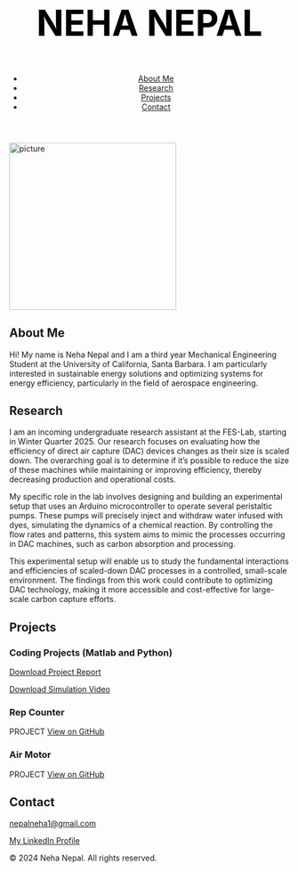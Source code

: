 <html lang="en">
<head>
  <meta charset="UTF-8">
  <meta name="viewport" content="width=device-width, initial-scale=1.0">
  <link rel="stylesheet" href="styles.css">
</head>
<body>
  <header>
    <nav>
    <h1 style="font-size: 4rem; color: #000000;">NEHA NEPAL</h1>
      <ul>
        <li><a href="#about">About Me</a></li>
        <li><a href= "#research">Research</a></li>
        <li><a href="#projects">Projects</a></li>
        <li><a href="#contact">Contact</a></li>
      </ul>
    </nav>
  </header>
  <img width="300" alt="picture" src="https://github.com/user-attachments/assets/66623dbf-6f83-4f76-a629-317a79cafd85" />
  <section id="about">
    <h2>About Me</h2>
    <p>Hi! My name is Neha Nepal and I am a third year Mechanical Engineering Student at the University of California, Santa Barbara. I am particularly interested in sustainable energy solutions and optimizing systems for energy efficiency, particularly in the field of aerospace engineering. </p>
  </section>
  <section id="research">
    <h2>Research</h2>
    <p>I am an incoming undergraduate research assistant at the FES-Lab, starting in Winter Quarter 2025. Our research focuses on evaluating how the efficiency of direct air capture (DAC) devices changes as their size is scaled down. The overarching goal is to determine if it’s possible to reduce the size of these machines while maintaining or improving efficiency, thereby decreasing production and operational costs.


My specific role in the lab involves designing and building an experimental setup that uses an Arduino microcontroller to operate several peristaltic pumps. These pumps will precisely inject and withdraw water infused with dyes, simulating the dynamics of a chemical reaction. By controlling the flow rates and patterns, this system aims to mimic the processes occurring in DAC machines, such as carbon absorption and processing.


This experimental setup will enable us to study the fundamental interactions and efficiencies of scaled-down DAC processes in a controlled, small-scale environment. The findings from this work could contribute to optimizing DAC technology, making it more accessible and cost-effective for large-scale carbon capture efforts.</p>
  </section>
  <section id="projects">
    <h2>Projects</h2>
    <div class="project">
      <h3>Coding Projects (Matlab and Python)</h3>
      <p> <a href="billiard__Copy_.pdf">Download Project Report</a> </p>
      <p> <a href="Untitled.mov">Download Simulation Video</a> </p>
    </div>
    <div class="project">
      <h3>Rep Counter</h3>
      <p>PROJECT <a href="Coding.md">View on GitHub</a></p>
    </div>
    <div class="project">
        <h3>Air Motor</h3>
        <p>PROJECT <a href="Coding.md">View on GitHub</a></p>
      </div>
  </section>


  <section id="contact">
    <h2>Contact</h2>
    <p><a href="mailto:nepalneha1@gmail.com">nepalneha1@gmail.com</a></p>
    <p><a href="www.linkedin.com/in/nehanepal" target="_blank">My LinkedIn Profile</a></p>
  </section>

  <footer>
    <p>&copy; 2024 Neha Nepal. All rights reserved.</p>
  </footer>
</body>
</html>
